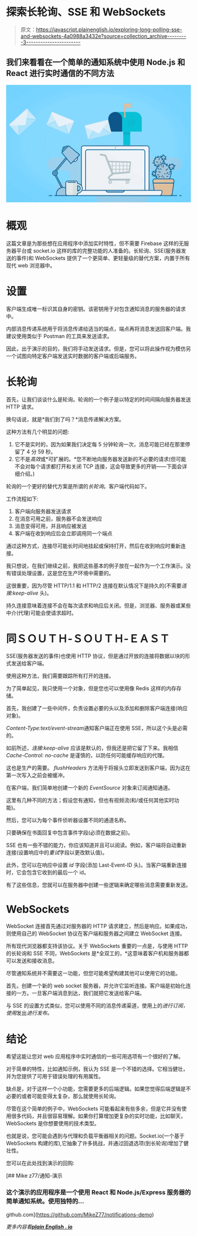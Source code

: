 # 探索长轮询、SSE 和 WebSockets

> 原文：<https://javascript.plainenglish.io/exploring-long-polling-sse-and-websockets-4a0988a3432e?source=collection_archive---------3----------------------->

## 我们来看看在一个简单的通知系统中使用 Node.js 和 React 进行实时通信的不同方法

![](img/8fa051f103578e5d2f7901e3752b68f7.png)

# 概观

这篇文章是为那些想在应用程序中添加实时特性，但不需要 Firebase 这样的无服务器平台或 socket.io 这样的库的完整功能的人准备的。长轮询、SSE(服务器发送的事件)和 WebSockets 提供了一个更简单、更轻量级的替代方案，内置于所有现代 web 浏览器中。

# 设置

客户端生成唯一标识其自身的密钥。该密钥用于对包含通知消息的服务器的请求中。

内部消息传递系统用于将消息传递给适当的端点，端点再将消息发送回客户端。我建议使用类似于 Postman 的工具来发送请求。

因此，出于演示的目的，我们将手动发送请求。但是，您可以将此操作视为模仿另一个试图向特定客户端发送实时数据的客户端或后端服务。

# 长轮询

首先，让我们谈谈什么是轮询。轮询的一个例子是以特定的时间间隔向服务器发送 HTTP 请求。

换句话说，就是*我们到了吗？*消息传递解决方案。

这种方法有几个明显的问题:

1.  它不是实时的，因为如果我们决定每 5 分钟轮询一次，消息可能已经在那里停留了 4 分 59 秒。
2.  它不是*高效*或*可扩展的。*您不断地向服务器发送新的不必要的请求(但可能不会对每个请求都打开和关闭 TCP 连接，这会导致更多的开销——下面会详细介绍。)

轮询的一个更好的替代方案是所谓的*长轮询*。客户端代码如下。

工作流程如下:

1.  客户端向服务器发送请求
2.  在消息可用之前，服务器不会发送响应
3.  消息变得可用，并且响应被发送
4.  客户端在收到响应后会立即调用同一个端点

通过这种方式，连接尽可能长时间地挂起或保持打开，然后在收到响应时重新连接。

我只想说，在我们继续之前，我把这些基本的例子放在一起作为一个工作演示。没有错误处理设置，这是您在生产环境中需要的。

这很重要，因为尽管 HTTP/1.1 和 HTTP/2 连接在默认情况下是持久的(不需要*连接:keep-alive* 头)。

持久连接意味着连接不会在每次请求和响应后关闭。但是，浏览器、服务器或某些中介(代理)可能会使请求超时。

# 同ＳＯＵＴＨ-ＳＯＵＴＨ-ＥＡＳＴ

SSE(服务器发送的事件)也使用 HTTP 协议，但是通过开放的连接将数据以块的形式发送给客户端。

使用这种方法，我们需要跟踪所有打开的连接。

为了简单起见，我只使用一个对象，但是您也可以使用像 Redis 这样的内存存储。

首先，我创建了一些中间件，负责设置必要的头以及添加和删除客户端连接(响应对象)。

*Content-Type:text/event-stream*通知客户端正在使用 SSE，所以这个头是必需的。

如前所述，*连接:keep-alive* 应该是默认的，但我还是把它留了下来。我相信 *Cache-Control: no-cache* 是谨慎的，以防任何可能缓存响应的代理。

这也是生产的需要。 *flushHeaders* 方法用于将报头立即发送到客户端，因为这在第一次写入之前会被缓冲。

在客户端，我们简单地创建一个新的 *EventSource* 对象来订阅通知通道。

这里有几种不同的方法；假设您有通知，但也有视频流(和/或任何其他实时功能)。

然后，您可以为每个事件侦听器设置不同的通道名称。

只要确保在书面回复中包含事件字段(必须在数据之前)。

SSE 也有一些不错的能力，你应该知道并且可以阅读。例如，客户端将自动重新连接(设置响应中的*重试*字段以更改默认值)。

此外，您可以在响应中设置 *id* 字段(添加 Last-Event-ID 头)。当客户端重新连接时，它会包含它收到的最后一个 id。

有了这些信息，您就可以在服务器中创建一些逻辑来确定哪些消息需要重新发送。

# WebSockets

WebSocket 连接首先通过对服务器的 HTTP 请求建立，然后是响应。如果成功，则使用自己的 WebSocket 协议在客户端和服务器之间建立 WebSocket 连接。

所有现代浏览器都支持该协议。关于 WebSockets 重要的一点是，与使用 HTTP 的长轮询和 SSE 不同，WebSockets 是*全双工的，*这意味着客户机和服务器都可以发送和接收消息。

尽管通知系统并不需要这一功能，但您可能希望构建其他可以使用它的功能。

首先，创建一个新的 web socket 服务器，并允许它监听连接。客户端是初始化连接的一方。一旦客户端消息到达，我们就把它发送给客户端。

与 SSE 的设置方式类似，您可以使用不同的消息传递渠道，使用上的*进行订阅，使用*发出*进行发布。*

# 结论

希望这能让您对 web 应用程序中实时通信的一些可用选项有一个很好的了解。

对于简单的特性，比如通知示例，我认为 SSE 是一个不错的选择。它相当健壮，并为您提供了可用于错误处理的有用属性。

缺点是，对于这样一个小功能，您需要更多的后端逻辑。如果您觉得后端逻辑是不必要的或者可能变得太复杂，那么就使用长轮询。

尽管在这个简单的例子中，WebSockets 可能看起来有些多余，但是它并没有使用很多代码，并且很容易理解。如果你打算增加更复杂的实时功能，比如聊天，WebSockets 是你想要使用的技术类型。

也就是说，您可能会遇到与代理和负载平衡器相关的问题。Socket.io(一个基于 WebSockets 构建的库),它抽象了许多挑战，并通过回退选项(到长轮询)增加了健壮性。

您可以在此处找到演示的回购:

[](https://github.com/MikeZ77/notifications-demo) [## Mike z77/通知-演示

### 这个演示的应用程序是一个使用 React 和 Node.js/Express 服务器的简单通知系统。使用独特的…

github.com](https://github.com/MikeZ77/notifications-demo) 

*更多内容看*[***plain English . io***](http://plainenglish.io)